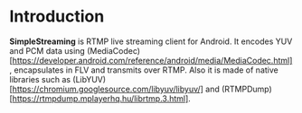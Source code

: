 # Introduction

**SimpleStreaming** is RTMP live streaming client for Android. It encodes YUV and PCM data using (MediaCodec)[https://developer.android.com/reference/android/media/MediaCodec.html], encapsulates in FLV and transmits over RTMP. Also it is made of native libraries such as (LibYUV)[https://chromium.googlesource.com/libyuv/libyuv/] and (RTMPDump)[https://rtmpdump.mplayerhq.hu/librtmp.3.html].
